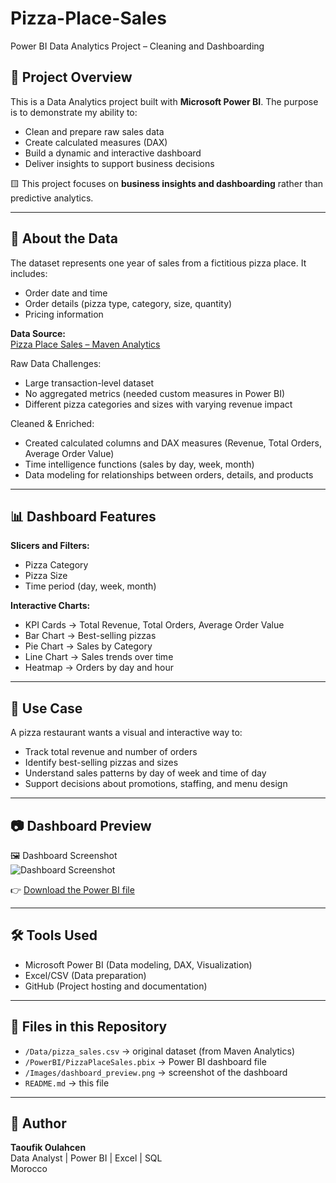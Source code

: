 # Pizza-Place-Sales
Power BI Data Analytics Project – Cleaning and Dashboarding

## 📌 Project Overview  
This is a Data Analytics project built with **Microsoft Power BI**. The purpose is to demonstrate my ability to:  

- Clean and prepare raw sales data  
- Create calculated measures (DAX)  
- Build a dynamic and interactive dashboard  
- Deliver insights to support business decisions  

🟨 This project focuses on **business insights and dashboarding** rather than predictive analytics.  

---

## 📁 About the Data  
The dataset represents one year of sales from a fictitious pizza place. It includes:  

- Order date and time  
- Order details (pizza type, category, size, quantity)  
- Pricing information  

**Data Source:**  
[Pizza Place Sales – Maven Analytics](https://www.mavenanalytics.io/data-playground/pizza-place-sales?page=2)  

Raw Data Challenges:  
- Large transaction-level dataset  
- No aggregated metrics (needed custom measures in Power BI)  
- Different pizza categories and sizes with varying revenue impact  

Cleaned & Enriched:  
- Created calculated columns and DAX measures (Revenue, Total Orders, Average Order Value)  
- Time intelligence functions (sales by day, week, month)  
- Data modeling for relationships between orders, details, and products  

---

## 📊 Dashboard Features  
**Slicers and Filters:**  
- Pizza Category  
- Pizza Size  
- Time period (day, week, month)  

**Interactive Charts:**  
- KPI Cards → Total Revenue, Total Orders, Average Order Value  
- Bar Chart → Best-selling pizzas  
- Pie Chart → Sales by Category  
- Line Chart → Sales trends over time  
- Heatmap → Orders by day and hour  

---

## 🧩 Use Case  
A pizza restaurant wants a visual and interactive way to:  

- Track total revenue and number of orders  
- Identify best-selling pizzas and sizes  
- Understand sales patterns by day of week and time of day  
- Support decisions about promotions, staffing, and menu design  

---

## 📷 Dashboard Preview  
🖼️ Dashboard Screenshot  
![Dashboard Screenshot](./Images/dashboard_preview.png)  

👉 [Download the Power BI file](./PowerBI/PizzaPlaceSales.pbix)  

---

## 🛠️ Tools Used  
- Microsoft Power BI (Data modeling, DAX, Visualization)  
- Excel/CSV (Data preparation)  
- GitHub (Project hosting and documentation)  

---

## 📂 Files in this Repository  
- `/Data/pizza_sales.csv` → original dataset (from Maven Analytics)  
- `/PowerBI/PizzaPlaceSales.pbix` → Power BI dashboard file  
- `/Images/dashboard_preview.png` → screenshot of the dashboard  
- `README.md` → this file  

---

## 👤 Author  
**Taoufik Oulahcen**  
Data Analyst | Power BI | Excel | SQL  
Morocco  
